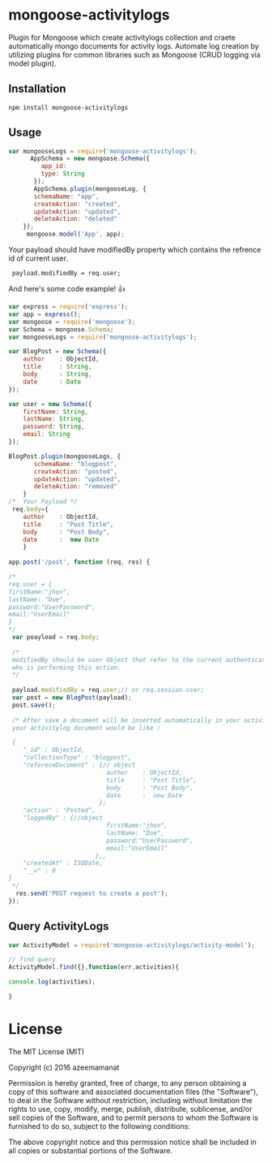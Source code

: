 # mongoose-activitylogs

Plugin for Mongoose which create activitylogs collection and craete automatically  mongo documents for activity logs.
Automate log creation by utilizing plugins for common libraries such as Mongoose (CRUD logging via model plugin).



## Installation


    npm install mongoose-activitylogs


## Usage

```javascript
var mongooseLogs = require('mongoose-activitylogs');
      AppSchema = new mongoose.Schema({
         app_id:
         type: String
       });
       AppSchema.plugin(mongooseLog, {
       schemaName: "app",
       createAction: "created",
       updateAction: "updated",
       deleteAction: "deleted" 
    });
     mongoose.model('App', app);
```

Your payload should have modifiedBy property which contains the refrence id of current user.

     payload.modifiedBy = req.user;
     
     
     
And here's some code example! :+1:

```javascript
var express = require('express');
var app = express();
var mongoose = require('mongoose');
var Schema = mongoose.Schema;
var mongooseLogs = require('mongoose-activitylogs');

var BlogPost = new Schema({
    author    : ObjectId,
    title     : String,
    body      : String,
    date      : Date
});

var user = new Schema({
    firstName: String,
    lastName: String,
    password: String,
    email: String  
});

BlogPost.plugin(mongooseLogs, {
       schemaName: "blogpost",
       createAction: "posted",
       updateAction: "updated",
       deleteAction: "removed" 
    }
/*  Your Payload */
 req.body={
    author    : ObjectId,
    title     : "Post Title",
    body      : "Post Body",
    date      :  new Date
    } 
    
app.post('/post', function (req, res) {

/* 
req.user = {
firstName:"jhon",
lastName: "Doe",
password:"UserPassword",
email:"UserEmail" 
}
*/
 var poayload = req.body;
 
 /*
 modifiedBy should be user Object that refer to the current authenticated user 
 who is performing this action. 
 */
 
 payload.modifiedBy = req.user;// or req.session.user;
 var post = new BlogPost(payload);
 post.save();
 
 /* After save a document will be inserted automatically in your activitylogs collection
 your activitylog document would be like :

 {
    "_id" : ObjectId,
    "collectionType" : "blogpost",
    "refereceDocument" : {// object 
                           author    : ObjectId,
                           title     : "Post Title",
                           body      : "Post Body",
                           date      :  new Date
                         };
    "action" : "Posted",
    "loggedBy" : {//object
                           firstName:"jhon",
                           lastName: "Doe",
                           password:"UserPassword",
                           email:"UserEmail" 
                        },,
    "createdAt" : ISODate,
    "__v" : 0
}   
 */
  res.send('POST request to create a post');
});
```

## Query ActivityLogs

```javascript
var ActivityModel = require('mongoose-activitylogs/activity-model');

// find query 
ActivityModel.find({},function(err,activities){

console.log(activities);

}
```
     
     
     

# License


The MIT License (MIT)

Copyright (c) 2016 azeemamanat

Permission is hereby granted, free of charge, to any person obtaining a copy
of this software and associated documentation files (the "Software"), to deal
in the Software without restriction, including without limitation the rights
to use, copy, modify, merge, publish, distribute, sublicense, and/or sell
copies of the Software, and to permit persons to whom the Software is
furnished to do so, subject to the following conditions:

The above copyright notice and this permission notice shall be included in all
copies or substantial portions of the Software.
